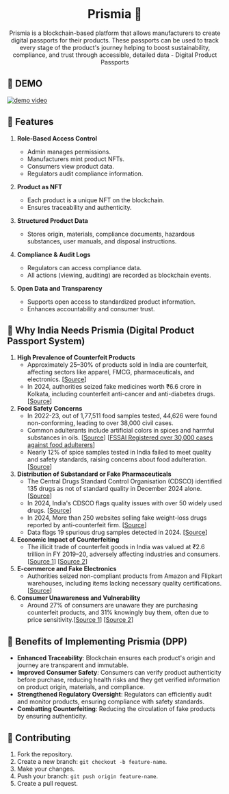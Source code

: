 <h1 align="center">Prismia 🪪</h1>

<p align="center">Prismia is a blockchain-based platform that allows manufacturers to create digital passports for their products. These passports can be used to track every stage of the product&apos;s journey helping to boost sustainability, compliance, and trust through accessible, detailed data - Digital Product Passports</p>

## 🎥 DEMO
[![demo video](https://img.youtube.com/vi/99w4zN5kOH8/0.jpg)](https://www.youtube.com/watch?v=99w4zN5kOH8)

## 📙 Features
1. **Role-Based Access Control**
   - Admin manages permissions.
   - Manufacturers mint product NFTs.
   - Consumers view product data.
   - Regulators audit compliance information.

2. **Product as NFT**
   - Each product is a unique NFT on the blockchain.
   - Ensures traceability and authenticity.

3. **Structured Product Data**
   - Stores origin, materials, compliance documents, hazardous substances, user manuals, and disposal instructions.

4. **Compliance & Audit Logs**
   - Regulators can access compliance data.
   - All actions (viewing, auditing) are recorded as blockchain events.

5. **Open Data and Transparency**
   - Supports open access to standardized product information.
   - Enhances accountability and consumer trust.

## 🤔 Why India Needs Prismia (Digital Product Passport System)
1. **High Prevalence of Counterfeit Products**
   - Approximately 25–30% of products sold in India are counterfeit, affecting sectors like apparel, FMCG, pharmaceuticals, and electronics. [[Source](https://www.livemint.com/industry/retail/almost-25-30-products-sold-in-india-spurious-with-counterfeiting-report-11674655725574.html)]
   - In 2024, authorities seized fake medicines worth ₹6.6 crore in Kolkata, including counterfeit anti-cancer and anti-diabetes drugs. [[Source](https://www.telegraphindia.com/india/fake-medicines-worth-rs-6-6-crore-seized-by-drug-regulatory-authorities-in-kolkata/cid/2074640)]
2. **Food Safety Concerns**
   - In 2022-23, out of 1,77,511 food samples tested, 44,626 were found non-conforming, leading to over 38,000 civil cases.
   - Common adulterants include artificial colors in spices and harmful substances in oils. [[Source](https://www.medindia.net/news/indian-governments-fight-against-food-adulteration-218908-1.html)] [[FSSAI Registered over 30,000 cases against food adulterers](https://www.livemint.com/news/india/fssai-registered-over-30k-cases-against-food-adulterers-last-year-11663615537339.html)]
   - Nearly 12% of spice samples tested in India failed to meet quality and safety standards, raising concerns about food adulteration. [[Source](https://www.reuters.com/world/india/near-12-indias-tested-spice-samples-fail-quality-safety-standards-2024-08-18)]
3. **Distribution of Substandard or Fake Pharmaceuticals**
   - The Central Drugs Standard Control Organisation (CDSCO) identified 135 drugs as not of standard quality in December 2024 alone. [[Source](https://www.hindustantimes.com/india-news/data-flags-19-spurious-drug-samples-detected-in-2024-101737745877609.html)]
   - In 2024, India's CDSCO flags quality issues with over 50 widely used drugs. [[Source](https://www.reuters.com/world/india/india-flags-quality-issues-with-some-widely-used-antacids-paracetamol-2024-09-26/)]
   - In 2024, More than 250 websites selling fake weight-loss drugs reported by anti-counterfeit firm. [[Source](https://www.reuters.com/business/healthcare-pharmaceuticals/more-than-250-websites-selling-fake-weight-loss-drugs-reported-by-anti-2024-04-15/)]
   - Data flags 19 spurious drug samples detected in 2024. [[Source](https://www.hindustantimes.com/india-news/data-flags-19-spurious-drug-samples-detected-in-2024-101737745877609.html)]
4. **Economic Impact of Counterfeiting**
   - The illicit trade of counterfeit goods in India was valued at ₹2.6 trillion in FY 2019–20, adversely affecting industries and consumers. ​[[Source 1](https://www.livemint.com/industry/retail/almost-25-30-products-sold-in-india-spurious-with-counterfeiting-report-11674655725574.html)] [[Source 2](https://economictimes.indiatimes.com/news/india/counterfeits-constitute-25-30-pc-of-the-market-report/articleshow/97259460.cms)]
5. **E-commerce and Fake Electronics**
   - Authorities seized non-compliant products from Amazon and Flipkart warehouses, including items lacking necessary quality certifications. ​[[Source](https://www.reuters.com/world/india/india-seizes-products-amazon-flipkart-warehouses-crackdown-intensifies-2025-03-27/)]
6. **Consumer Unawareness and Vulnerability**
   - Around 27% of consumers are unaware they are purchasing counterfeit products, and 31% knowingly buy them, often due to price sensitivity. ​[[Source 1](https://economictimes.indiatimes.com/news/india/counterfeits-constitute-25-30-pc-of-the-market-report/articleshow/97259460.cms)] [[Source 2](https://www.livemint.com/industry/retail/almost-25-30-products-sold-in-india-spurious-with-counterfeiting-report-11674655725574.html)]

## 🤝 Benefits of Implementing Prismia (DPP)
- **Enhanced Traceability**: Blockchain ensures each product's origin and journey are transparent and immutable.
- **Improved Consumer Safety**: Consumers can verify product authenticity before purchase, reducing health risks and they get verified information on product origin, materials, and compliance.
- **Strengthened Regulatory Oversight**: Regulators can efficiently audit and monitor products, ensuring compliance with safety standards.
- **Combatting Counterfeiting**: Reducing the circulation of fake products by ensuring authenticity.

## 🤗 Contributing
1. Fork the repository.
2. Create a new branch: `git checkout -b feature-name`.
3. Make your changes.
4. Push your branch: `git push origin feature-name`.
5. Create a pull request.

